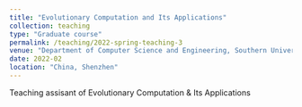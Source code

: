 ```yaml
---
title: "Evolutionary Computation and Its Applications"
collection: teaching
type: "Graduate course"
permalink: /teaching/2022-spring-teaching-3
venue: "Department of Computer Science and Engineering, Southern University of Science and Technology "
date: 2022-02
location: "China, Shenzhen"
---
```



Teaching assisant of Evolutionary Computation & Its Applications
